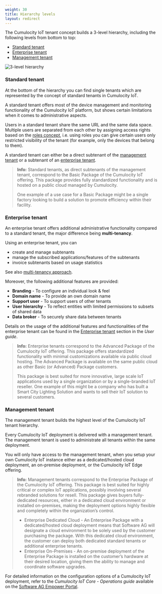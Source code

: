 ```yaml
---
weight: 30
title: Hierarchy levels
layout: redirect
---
```


The Cumulocity IoT tenant concept builds a 3-level hierarchy, including the following levels from bottom to top:

* [Standard tenant](#standard-tenant)
* [Enterprise tenant](#enterprise-tenant)
* [Management tenant](#management-tenant)

![3-level hierarchy](/images/concepts-guide/tenant-hierarchy.png)


### <a name="standard-tenant"></a> Standard tenant

At the bottom of the hierarchy you can find single tenants which are represented by the concept of standard tenants in Cumulocity IoT. 

A standard tenant offers most of the device management and monitoring functionality of the Cumulocity IoT platform, but shows certain limitations when it comes to administrative aspects. 

Users in a standard tenant share the same URL and the same data space. Multiple users are separated from each other by assigning access rights based on the [roles concept](/concepts/security/#access-control), i.e. using roles you can give certain users only restricted visibility of the tenant (for example, only the devices that belong to them). 

A standard tenant can either be a direct subtenant of the [management tenant](#management-tenant) or a subtenant of an [enterprise tenant](enterprise-tenant).

>**Info:** Standard tenants, as direct subtenants of the management tenant, correspond to the Basic Package of the Cumulocity IoT offering. This package provides fully standardized functionality and is hosted on a public cloud managed by Cumulocity. 
>
>One example of a use case for a Basic Package might be a single factory looking to build a solution to promote efficiency within their facility.


### <a name="enterprise-tenant"></a> Enterprise tenant

An enterprise tenant offers additional administrative functionality compared to a standard tenant, the major difference being **multi-tenancy**. 

Using an enterprise tenant, you can
  
* create and manage subtenants
* manage the subscribed applications/features of the subtenants
* invoice subtenants based on usage statistics

See also [multi-tenancy approach](/concepts/tenant-concept/multi-tenancy). 

Moreover, the following additional features are provided:

* **Branding** -  To configure an individual look & feel 
* **Domain name** - To provide an own domain name
* **Support user** - To support users of other tenants
* **User hierarchy** - To reflect entities with limited permissions to subsets of shared data 
* **Data broker** - To securely share data between tenants

Details on the usage of the additional features and functionalities of the enterprise tenant can be found in the [Enterprise tenant](/users-guide/enterprise-edition/) section in the *User guide*.  

>**Info:** Enterprise tenants correspond to the Advanced Package of the Cumulocity IoT offering. This package offers standardized functionality with minimal customizations available via public cloud hosting. The Advanced Package is available on the same public cloud as other Basic (or Advanced) Package customers. 
>
>This package is best suited for more innovative, large scale IoT applications used by a single organization or by a single-branded IoT reseller. One example of this might be a company who has built a Smart City Lighting Solution and wants to sell their IoT solution to several customers.


### <a name="management-tenant"></a> Management tenant

The management tenant builds the highest level of the Cumulocity IoT tenant hierarchy.

Every Cumulocity IoT deployment is delivered with a management tenant. The management tenant is used to administrate all tenants within the same deployment.

You will only have access to the management tenant, when you setup your own Cumulocity IoT instance either as a dedicated/hosted cloud deployment, an on-premise deployment, or the Cumulocity IoT Edge offering.

>**Info:** Management tenants correspond to the Enterprise Package of the Cumulocity IoT offering. This package is best suited for highly critical or complex IoT applications, possibly involving several rebranded solutions for resell. This package gives buyers fully-dedicated resources, either in a dedicated cloud environment or installed on-premises, making the deployment options highly flexible and completely within the organization’s control.
>
>* Enterprise Dedicated Cloud - An Enterprise Package with a dedicated/hosted cloud deployment means that Software AG will designate a cloud environment to be solely used by the customer purchasing the package. With this dedicated cloud environment, the customer can deploy both dedicated standard tenants or additional enterprise tenants. 
>* Enterprise On-Premises - An on-premise deployment of the Enterprise Package is installed on the customer’s hardware at their desired location, giving them the ability to manage and coordinate software upgrades.

For detailed information on the configuration options of a Cumulocity IoT deployment, refer to the *Cumulocity IoT Core - Operations guide* available on the [Software AG Empower Portal](https://documentation.softwareag.com/). 

